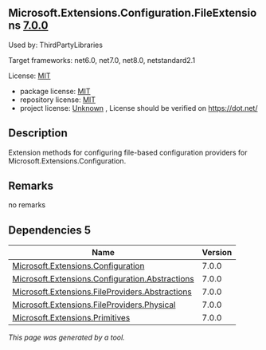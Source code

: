 Microsoft.Extensions.Configuration.FileExtensions [7.0.0](https://www.nuget.org/packages/Microsoft.Extensions.Configuration.FileExtensions/7.0.0)
--------------------

Used by: ThirdPartyLibraries

Target frameworks: net6.0, net7.0, net8.0, netstandard2.1

License: [MIT](../../../../licenses/mit) 

- package license: [MIT](https://licenses.nuget.org/MIT) 
- repository license: [MIT](https://github.com/dotnet/runtime) 
- project license: [Unknown](https://dot.net/) , License should be verified on https://dot.net/

Description
-----------
Extension methods for configuring file-based configuration providers for Microsoft.Extensions.Configuration.

Remarks
-----------
no remarks


Dependencies 5
-----------

|Name|Version|
|----------|:----|
|[Microsoft.Extensions.Configuration](../../../../packages/nuget.org/microsoft.extensions.configuration/7.0.0)|7.0.0|
|[Microsoft.Extensions.Configuration.Abstractions](../../../../packages/nuget.org/microsoft.extensions.configuration.abstractions/7.0.0)|7.0.0|
|[Microsoft.Extensions.FileProviders.Abstractions](../../../../packages/nuget.org/microsoft.extensions.fileproviders.abstractions/7.0.0)|7.0.0|
|[Microsoft.Extensions.FileProviders.Physical](../../../../packages/nuget.org/microsoft.extensions.fileproviders.physical/7.0.0)|7.0.0|
|[Microsoft.Extensions.Primitives](../../../../packages/nuget.org/microsoft.extensions.primitives/7.0.0)|7.0.0|

*This page was generated by a tool.*